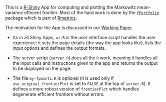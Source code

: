 This is a [R-Shiny](https://shiny.rstudio.com/) App for computing and plotting the Markowitz mean-variance efficient frontier. Most of the hard work is done by the [`fPortfolio`](https://cran.r-project.org/web/packages/fPortfolio/index.html) package which is part of [Rmetrics](https://www.rmetrics.org/).

The motivation for the App is discussed in our [Working Paper](https://web.iima.ac.in/faculty-and-research/research-and-publication.html&rnpid=14565)

*  As in all Shiny Apps, `ui.R` is the user interface script handles the user experience:  it sets the page details (the way the app looks like), lists the input options and defines the output formats.

*  The server script (`server.R`) does all the `R` work, meaning it handles all the input calls and instructions given to the app and returns the output to be displayed on the page.

*  The file `my-fpoints.R` is optional (it is used only if `use_original_frontierPlot` is set to `FALSE` at the top of `server.R`). It defines a more robust version of `frontierPlot` which handles degenerate efficient frontiers without errors.

